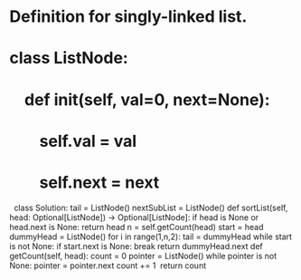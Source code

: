 # Definition for singly-linked list.
# class ListNode:
#     def __init__(self, val=0, next=None):
#         self.val = val
#         self.next = next
​
​
class Solution:
tail = ListNode()
nextSubList = ListNode()
def sortList(self, head: Optional[ListNode]) -> Optional[ListNode]:
if head is None or head.next is None:
return head
n = self.getCount(head)
start = head
dummyHead = ListNode()
for i in range(1,n,2):
tail = dummyHead
while start is not None:
if start.next is None:
break
return dummyHead.next
def getCount(self, head):
count = 0
pointer = ListNode()
while pointer is not None:
pointer = pointer.next
count += 1
​
return count